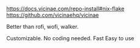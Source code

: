 https://docs.vicinae.com/repo-install#nix-flake
https://github.com/vicinaehq/vicinae

Better than rofi, wofi, walker. 

Customizable. 
No coding needed. 
Fast
Easy to use
